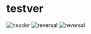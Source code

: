 # testver
![header](https://capsule-render.vercel.app/api?type=rect&color=FCB6D0&text=HGMP)
![reversal](https://capsule-render.vercel.app/api?type=waving&text=HGMP&fontAlign=25&fontSize=60&desc=Handong%20Gym%20Management%20Program&descAlign=60&descAlignY=50&theme=onedark&animation=twinkling)
![reversal](https://capsule-render.vercel.app/api?type=rounded&text=HGMP&fontAlign=25&fontSize=60&desc=Handong%20Gym%20Management%20Program&descAlign=60&descAlignY=50&color=0:EEFF00,100:FCB6D0&fontcolor=auto&animation=twinkling)

